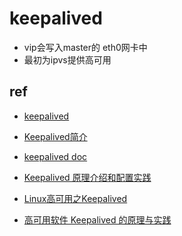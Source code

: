 # keepalived

+ vip会写入master的 eth0网卡中
+ 最初为ipvs提供高可用

## ref
+ [keepalived]( http://www.keepalived.org/)
+ [Keepalived简介](https://www.huweihuang.com/linux-notes/keepalived/keepalived-introduction.html)
+ [keepalived doc](https://www.keepalived.org/manpage.html)
+ [Keepalived 原理介绍和配置实践](https://wsgzao.github.io/post/keepalived/)
+ [Linux高可用之Keepalived](https://www.jianshu.com/p/b050d8861fc1)

+ [高可用软件 Keepalived 的原理与实践](https://kefeng.wang/2018/05/18/keepalived/)